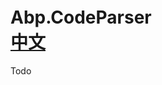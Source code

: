 # Abp.CodeParser　　　　　　　　　　　　　　　　　　[中文](https://github.com/akinix/Abp.CodeParser/README.zh-cn.md)

Todo